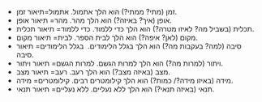 - זמן (מתי? ממתי?) הוא הלך אתמול. אתמול=תיאור זמן.
- אופן (איך? באיזה?) הוא הלך מהר. מהר= תיאור אופן.
- תכלית (בשביל מה? לאיזו מטרה?) הוא הלך כדי ללמוד. כדי ללמוד= תיאור תכלית.
- מקום (לאן? איפה?) הוא הלך לבית הספר. לבית= תיאור מקום.
- סיבה (למה? בעקבות מה?) הוא הלך בגלל הלימודים.  בגלל הלימודים= תיאור סיבה.
- ויתור (למרות מה?) הוא הלך למרות הגשם. למרות הגשם= תיאור ויתור.
- מצב (באיזה מצב?) הוא הלך רעב. רעב= תיאור מצב.
- מידה (באיזו מידה?/ כמות?) הוא הלך קילומטרים רבים. קילומטרים= מידה.
- תנאי (באיזה תנאי?) הוא הלך ללא נעליים. ללא נעליים= תיאור תנאי.